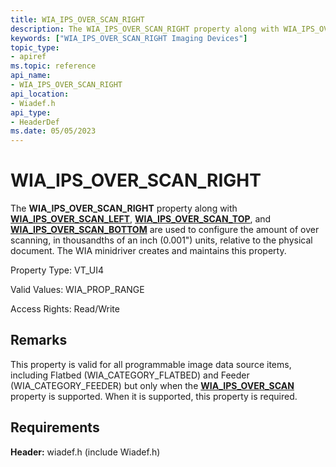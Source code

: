 ```yaml
---
title: WIA_IPS_OVER_SCAN_RIGHT
description: The WIA_IPS_OVER_SCAN_RIGHT property along with WIA_IPS_OVER_SCAN_LEFT, WIA_IPS_OVER_SCAN_TOP, and WIA_IPS_OVER_SCAN_BOTTOM are used to configure the amount of over scanning, in thousandths of an inch (0.001 \ 0034;) units, relative to the physical document.
keywords: ["WIA_IPS_OVER_SCAN_RIGHT Imaging Devices"]
topic_type:
- apiref
ms.topic: reference
api_name:
- WIA_IPS_OVER_SCAN_RIGHT
api_location:
- Wiadef.h
api_type:
- HeaderDef
ms.date: 05/05/2023
---
```


# WIA_IPS_OVER_SCAN_RIGHT

The **WIA_IPS_OVER_SCAN_RIGHT** property along with [**WIA_IPS_OVER_SCAN_LEFT**](wia-ips-over-scan-left.md), [**WIA_IPS_OVER_SCAN_TOP**](wia-ips-over-scan-top.md), and [**WIA_IPS_OVER_SCAN_BOTTOM**](wia-ips-over-scan-bottom.md) are used to configure the amount of over scanning, in thousandths of an inch (0.001") units, relative to the physical document. The WIA minidriver creates and maintains this property.

Property Type: VT_UI4

Valid Values: WIA_PROP_RANGE

Access Rights: Read/Write

## Remarks

This property is valid for all programmable image data source items, including Flatbed (WIA_CATEGORY_FLATBED) and Feeder (WIA_CATEGORY_FEEDER) but only when the [**WIA_IPS_OVER_SCAN**](wia-ips-over-scan.md) property is supported. When it is supported, this property is required.

## Requirements

**Header:** wiadef.h (include Wiadef.h)
